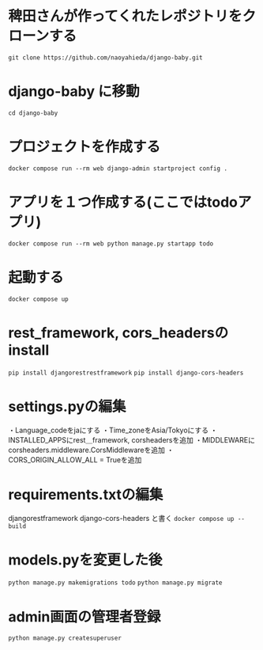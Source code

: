 # 稗田さんが作ってくれたレポジトリをクローンする
`git clone https://github.com/naoyahieda/django-baby.git`

# django-baby に移動
`cd django-baby`
# プロジェクトを作成する
`docker compose run --rm web django-admin startproject config .`
# アプリを１つ作成する(ここではtodoアプリ)
`docker compose run --rm web python manage.py startapp todo`
# 起動する
`docker compose up`

# rest_framework, cors_headersのinstall
`pip install djangorestrestframework`
`pip install django-cors-headers`

# settings.pyの編集
・Language_codeをjaにする
・Time_zoneをAsia/Tokyoにする
・INSTALLED_APPSにrest＿framework, corsheadersを追加
・MIDDLEWAREにcorsheaders.middleware.CorsMiddlewareを追加
・CORS_ORIGIN_ALLOW_ALL = Trueを追加

# requirements.txtの編集
djangorestframework
django-cors-headers
と書く
`docker compose up --build`

# models.pyを変更した後
`python manage.py makemigrations todo`
`python manage.py migrate`

# admin画面の管理者登録
`python manage.py createsuperuser`


